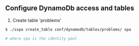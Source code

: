 ## Configure DynamoDb access and tables
1. Create table 'problems'

```bash
$ ./sspa create_table conf/dynamodb/tables/problems/ spa

# where spa is the identity pool
```